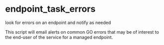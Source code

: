 # endpoint_task_errors
look for errors on an endpoint and notify as needed

This script will email alerts on common GO errors that may be of interest to the end-user of the service for a managed endpoint.
